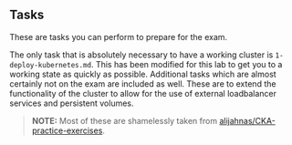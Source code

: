 ## Tasks

These are tasks you can perform to prepare for the exam.

The only task that is absolutely necessary to have a working cluster is `1-deploy-kubernetes.md`. This has been modified for this lab to get you to a working state as quickly as possible. Additional tasks which are almost certainly not on the exam are included as well. These are to extend the functionality of the cluster to allow for the use of external loadbalancer services and persistent volumes.


> **NOTE:** Most of these are shamelessly taken from [alijahnas/CKA-practice-exercises](https://github.com/alijahnas/CKA-practice-exercises).